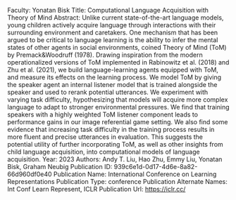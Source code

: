 Faculty: Yonatan Bisk
Title: Computational Language Acquisition with Theory of Mind
Abstract: Unlike current state-of-the-art language models, young children actively acquire language through interactions with their surrounding environment and caretakers. One mechanism that has been argued to be critical to language learning is the ability to infer the mental states of other agents in social environments, coined Theory of Mind (ToM) by Premack&Woodruff (1978). Drawing inspiration from the modern operationalized versions of ToM implemented in Rabinowitz et al. (2018) and Zhu et al. (2021), we build language-learning agents equipped with ToM, and measure its effects on the learning process. We model ToM by giving the speaker agent an internal listener model that is trained alongside the speaker and used to rerank potential utterances. We experiment with varying task difficulty, hypothesizing that models will acquire more complex language to adapt to stronger environmental pressures. We find that training speakers with a highly weighted ToM listener component leads to performance gains in our image referential game setting. We also find some evidence that increasing task difficulty in the training process results in more fluent and precise utterances in evaluation. This suggests the potential utility of further incorporating ToM, as well as other insights from child language acquisition, into computational models of language acquisition.
Year: 2023
Authors: Andy T. Liu, Hao Zhu, Emmy Liu, Yonatan Bisk, Graham Neubig
Publication ID: 939c6e1d-0d17-4d6e-8a82-66d960df0e40
Publication Name: International Conference on Learning Representations
Publication Type: conference
Publication Alternate Names: Int Conf Learn Represent, ICLR
Publication Url: https://iclr.cc/
